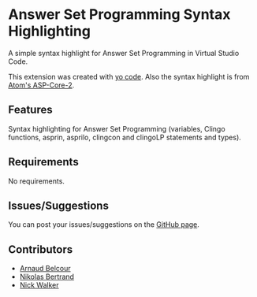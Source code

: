 # Answer Set Programming Syntax Highlighting

A simple syntax highlight for Answer Set Programming in Virtual Studio Code.

This extension was created with [yo code](https://code.visualstudio.com/docs/extensions/yocode). Also the syntax highlight is from [Atom's ASP-Core-2](https://github.com/0xbb/language-asp-core-2).

## Features

Syntax highlighting for Answer Set Programming (variables, Clingo functions, asprin, asprilo, clingcon and clingoLP statements and types).

## Requirements

No requirements.

## Issues/Suggestions

You can post your issues/suggestions on the [GitHub page](https://github.com/ArnaudBelcour/asp-syntax-highlight).

## Contributors

* [Arnaud Belcour](https://github.com/ArnaudBelcour)
* [Nikolas Bertrand](https://github.com/ni-be)
* [Nick Walker](https://github.com/nickswalker)